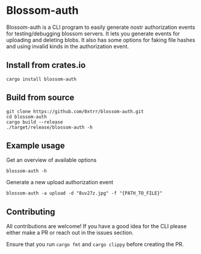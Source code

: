 # Blossom-auth

Blossom-auth is a CLI program to easily generate nostr authorization events for testing/debugging blossom servers.
It lets you generate events for uploading and deleting blobs. It also has some options for faking file hashes and using
invalid kinds in the authorization event.

## Install from crates.io
```
cargo install blossom-auth
```

## Build from source
```
git clone https://github.com/0xtrr/blossom-auth.git
cd blossom-auth
cargo build --release
./target/release/blossom-auth -h
```

## Example usage

Get an overview of available options
```
blossom-auth -h
```

Generate a new upload authorization event
```
blossom-auth -a upload -d "8uv27z.jpg" -f "{PATH_TO_FILE}"
```

## Contributing

All contributions are welcome! If you have a good idea for the CLI please either make a PR or reach out in the 
issues section.

Ensure that you run `cargo fmt` and `cargo clippy` before creating the PR.